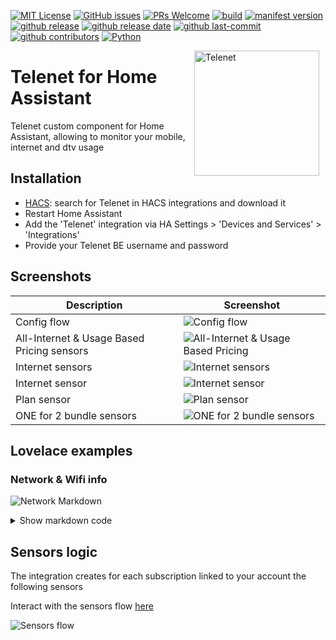 <!-- [START BADGES] -->
<!-- Please keep comment here to allow auto update -->

[![MIT License](https://img.shields.io/github/license/geertmeersman/telenet)](https://github.com/geertmeersman/telenet/blob/master/LICENSE)
[![GitHub issues](https://img.shields.io/github/issues/geertmeersman/telenet)](https://github.com/geertmeersman/telenet/issues)
[![PRs Welcome](https://img.shields.io/badge/PRs-Welcome-brightgreen.svg)](https://github.com/geertmeersman/telenet/pulls)
[![build](https://img.shields.io/github/actions/workflow/status/geertmeersman/telenet/hacs.yml?branch=main&logo=github)](https://github.com/geertmeersman/telenet/actions/workflows/hacs.yml)
[![manifest version](https://img.shields.io/github/manifest-json/v/geertmeersman/telenet/master?filename=custom_components%2Ftelenet%2Fmanifest.json)](https://github.com/geertmeersman/telenet)
[![github release](https://img.shields.io/github/v/release/geertmeersman/telenet?logo=github)](https://github.com/geertmeersman/telenet/releases)
[![github release date](https://img.shields.io/github/release-date/geertmeersman/telenet)](https://github.com/geertmeersman/telenet/releases)
[![github last-commit](https://img.shields.io/github/last-commit/geertmeersman/telenet)](https://github.com/geertmeersman/telenet/commits)
[![github contributors](https://img.shields.io/github/contributors/geertmeersman/telenet)](https://github.com/geertmeersman/telenet/graphs/contributors)
[![Python](https://img.shields.io/badge/Python-FFD43B?logo=python)](https://github.com/geertmeersman/telenet/search?l=python)

<!-- [END BADGES] -->

<img src="https://github.com/geertmeersman/telenet/raw/main/images/brand/logo.png"
     alt="Telenet"
     align="right"
     style="width: 200px;margin-right: 10px;" />

# Telenet for Home Assistant

Telenet custom component for Home Assistant, allowing to monitor your mobile, internet and dtv usage

## Installation

- [HACS](https://hacs.xyz/): search for Telenet in HACS integrations and download it
- Restart Home Assistant
- Add the 'Telenet' integration via HA Settings > 'Devices and Services' > 'Integrations'
- Provide your Telenet BE username and password

## Screenshots

| Description                                | Screenshot                                                                                                                       |
| ------------------------------------------ | -------------------------------------------------------------------------------------------------------------------------------- |
| Config flow                                | ![Config flow](https://github.com/geertmeersman/telenet/raw/main/images/screenshots/config_flow.png)                             |
| All-Internet & Usage Based Pricing sensors | ![All-Internet & Usage Based Pricing](https://github.com/geertmeersman/telenet/raw/main/images/screenshots/all_internet_pvv.png) |
| Internet sensors                           | ![Internet sensors](https://github.com/geertmeersman/telenet/raw/main/images/screenshots/internet_sensors.png)                   |
| Internet sensor                            | ![Internet sensor](https://github.com/geertmeersman/telenet/raw/main/images/screenshots/internet_sensor.png)                     |
| Plan sensor                                | ![Plan sensor](https://github.com/geertmeersman/telenet/raw/main/images/screenshots/plan_sensor.png)                             |
| ONE for 2 bundle sensors                   | ![ONE for 2 bundle sensors](https://github.com/geertmeersman/telenet/raw/main/images/screenshots/bundle_sensors.png)             |

## Lovelace examples

### Network & Wifi info

![Network Markdown](https://github.com/geertmeersman/telenet/raw/main/images/screenshots/network_markdown.png)

<details><summary>Show markdown code</summary>

**Replace &lt;identifier&gt; by your Telenet identifier**

```
type: markdown
content: >
  ## <img
  src="https://github.com/geertmeersman/telenet/blob/main/images/brand/icon.png?raw=true"
  width="25"/>&nbsp;&nbsp;Telenet <identifier>

  ## Modem info

  |||

  |----:|----:|

  |**Type**|{{state_attr("sensor.telenet_internet_<identifier>_network","modemType")}}|

  |**Model**|{{state_attr("sensor.telenet_internet_<identifier>_network","model")}}|

  |**Last
  seen**|{{state_attr("sensor.telenet_internet_<identifier>_network","lastSeen")}}|

  |**Last seen
  light**|{{state_attr("sensor.telenet_internet_<identifier>_network","lastSeenLight")}}|


  ## Network clients

  |Name|IP|Interface|Vendor

  |----:|----:|----:|----:|{% for item in
  state_attr("sensor.telenet_internet_<identifier>_network","clients") %}

  {%if "name" in item %}{{item["name"]}}{% else %}|{%-endif %}|{%for ip in
  item["ipAddressInfos"] %}{%if ip["ipType"] == "IPv4"
  %}{{ip["ipAddress"]}}{%-endif %}

  {%-endfor %}|{{item["connectedInterface"]}}|{{item["vendor"]}}{%-endfor %}


  ## Wifi Settings

  |||

  |----:|----:|

  |**Wireless
  enabled**|{{state_attr("sensor.telenet_internet_<identifier>_wifi","wirelessEnabled")}}|

  |**HomeSpot
  enabled**|{{state_attr("sensor.telenet_internet_<identifier>_wifi","homeSpotEnabled")}}|

  |**Wps
  enabled**|{{state_attr("sensor.telenet_internet_<identifier>_wifi","wifiWpsEnabled")}}|
```

</details>

## Sensors logic

The integration creates for each subscription linked to your account the following sensors

Interact with the sensors flow [here](https://github.com/geertmeersman/telenet/blob/main/documentation/SENSORS_LOGIC.md)

![Sensors flow](https://github.com/geertmeersman/telenet/raw/main/images/documentation/sensor_logic.png)
